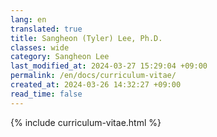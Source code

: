 ```yaml
---
lang: en
translated: true
title: Sangheon (Tyler) Lee, Ph.D.
classes: wide
category: Sangheon Lee
last_modified_at: 2024-03-27 15:29:04 +09:00
permalink: /en/docs/curriculum-vitae/
created_at: 2024-03-26 14:32:27 +09:00
read_time: false
---
```


{% include curriculum-vitae.html %}